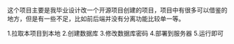 这个项目主要是我毕业设计改一个开源项目创建的项目，项目中有很多可以借鉴的地方，但是有一些不足，比如前后端并没有分离功能比较单一等。


1.拉取本项目到本地
2.创建数据库
3.修改数据库密码
4.部署到服务器
5.运行即可
